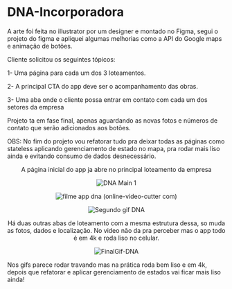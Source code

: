 # DNA-Incorporadora

A arte foi feita no illustrator por um designer e montado no Figma, segui o projeto do figma e apliquei algumas melhorias como a API do Google maps e animação de botões.

Cliente solicitou os seguintes tópicos:

1- Uma página para cada um dos 3 loteamentos.

2- A principal CTA do app deve ser o acompanhamento das obras.

3- Uma aba onde o cliente possa entrar em contato com cada um dos setores da empresa


Projeto ta em fase final, apenas aguardando as novas fotos e números de contato que serão adicionados aos botões.

OBS: No fim do projeto vou refatorar tudo pra deixar todas as páginas como stateless aplicando gerenciamento de estado no mapa, pra rodar mais liso ainda e evitando consumo de dados desnecessário.

<div align="center"
     
     
A página inicial do app ja abre no principal loteamento da empresa

![DNA Main 1](https://user-images.githubusercontent.com/101966102/173303045-da7579f5-c7c1-4341-9489-813603204859.gif)
     
     
     
![filme app dna (online-video-cutter com)](https://user-images.githubusercontent.com/101966102/173303109-4b1097c4-8cf2-48ff-8a3a-e2c2d442ee78.gif)



![Segundo gif DNA](https://user-images.githubusercontent.com/101966102/173299422-03d6f72a-cc80-4ca9-bc6a-bdfe169a20a2.gif)


Há duas outras abas de loteamento com a mesma estrutura dessa, so muda as fotos, dados e localização.
No video não da pra perceber mas o app todo é em 4k e roda liso no celular.

     
     
![FinalGif-DNA](https://user-images.githubusercontent.com/101966102/173299348-72029231-d1a8-4551-90d5-b6d77d2d0778.gif)

</div>

Nos gifs parece rodar travando mas na prática roda bem liso e em 4k, depois que refatorar e aplicar gerenciamento de estados vai ficar mais liso ainda!
     
    
